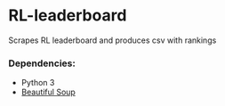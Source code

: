 # RL-leaderboard

Scrapes RL leaderboard and produces csv with rankings


### Dependencies:
- Python 3
- [Beautiful Soup](https://www.crummy.com/software/BeautifulSoup/bs4/doc/#installing-beautiful-soup)

